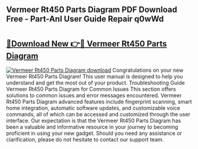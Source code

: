 ## Vermeer Rt450 Parts Diagram PDF Download Free - Part-AnI User Guide Repair q0wWd

# <h2><a href="http://dflkvc.blite.top/?on=Vermeer+Rt450+Parts+Diagram">🔗Download New 👉🔴 Vermeer Rt450 Parts Diagram</a></h2>

[![Vermeer Rt450 Parts Diagram download](https://i.imgur.com/lujVjoI.png)](http://dflkvc.blite.top/?on=Vermeer+Rt450+Parts+Diagram)
Congratulations on your new Vermeer Rt450 Parts Diagram! This user manual is designed to help you understand and get the most out of your product. Troubleshooting Guide Vermeer Rt450 Parts Diagram for Common Issues This section offers solutions to common issues and error messages encountered. Vermeer Rt450 Parts Diagram advanced features include fingerprint scanning, smart home integration, automatic software updates, and customizable voice commands, all of which can be accessed and customized through the user interface. Our expectation is that the Vermeer Rt450 Parts Diagram has been a valuable and informative resource in your journey to becoming proficient in using your new gadget. Should you need any assistance or clarification, please do not hesitate to contact our support team.
